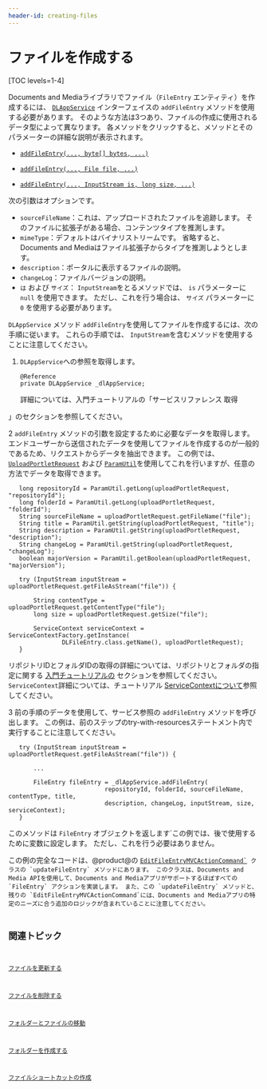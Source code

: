 ```yaml
---
header-id: creating-files
---
```


# ファイルを作成する

[TOC levels=1-4]

Documents and Mediaライブラリでファイル（`FileEntry` エンティティ）を作成するには、 [`DLAppService`](@platform-ref@/7.1-latest/javadocs/portal-kernel/com/liferay/document/library/kernel/service/DLAppService.html) インターフェイスの `addFileEntry` メソッドを使用する必要があります。 そのような方法は3つあり、ファイルの作成に使用されるデータ型によって異なります。 各メソッドをクリックすると、メソッドとそのパラメーターの詳細な説明が表示されます。

  - [`addFileEntry(..., byte[] bytes, ...)`](@platform-ref@/7.1-latest/javadocs/portal-kernel/com/liferay/document/library/kernel/service/DLAppService.html#addFileEntry-long-long-java.lang.String-java.lang.String-java.lang.String-java.lang.String-java.lang.String-byte:A-com.liferay.portal.kernel.service.ServiceContext-)

  - [`addFileEntry(..., File file, ...)`](@platform-ref@/7.1-latest/javadocs/portal-kernel/com/liferay/document/library/kernel/service/DLAppService.html#addFileEntry-long-long-java.lang.String-java.lang.String-java.lang.String-java.lang.String-java.lang.String-java.io.File-com.liferay.portal.kernel.service.ServiceContext-)

  - [`addFileEntry(..., InputStream is, long size, ...)`](@platform-ref@/7.1-latest/javadocs/portal-kernel/com/liferay/document/library/kernel/service/DLAppService.html#addFileEntry-long-long-java.lang.String-java.lang.String-java.lang.String-java.lang.String-java.lang.String-java.io.InputStream-long-com.liferay.portal.kernel.service.ServiceContext-)

次の引数はオプションです。

  - `sourceFileName`：これは、アップロードされたファイルを追跡します。 そのファイルに拡張子がある場合、コンテンツタイプを推測します。
  - `mimeType`：デフォルトはバイナリストリームです。 省略すると、Documents and Mediaはファイル拡張子からタイプを推測しようとします。
  - `description`：ポータルに表示するファイルの説明。
  - `changeLog`：ファイルバージョンの説明。
  - `は` および `サイズ`： `InputStream`をとるメソッドでは、 `is` パラメーターに `null` を使用できます。 ただし、これを行う場合は、 `サイズ` パラメーターに `0` を使用する必要があります。

`DLAppService` メソッド `addFileEntry`を使用してファイルを作成するには、次の手順に従います。 これらの手順では、 `InputStream`を含むメソッドを使用することに注意してください。

1.  `DLAppService`への参照を取得します。
   
        @Reference
        private DLAppService _dlAppService;

    詳細については、入門チュートリアルの「サービスリファレンス</a> 取得

」のセクションを参照してください。</p></li> 
   
   2  `addFileEntry` メソッドの引数を設定するために必要なデータを取得します。 エンドユーザーから送信されたデータを使用してファイルを作成するのが一般的であるため、リクエストからデータを抽出できます。 この例では、 [`UploadPortletRequest`](@platform-ref@/7.1-latest/javadocs/portal-kernel/com/liferay/portal/kernel/upload/UploadPortletRequest.html) および [`ParamUtil`](@platform-ref@/7.1-latest/javadocs/portal-kernel/com/liferay/portal/kernel/util/ParamUtil.html)を使用してこれを行いますが、任意の方法でデータを取得できます。
  
       long repositoryId = ParamUtil.getLong(uploadPortletRequest, "repositoryId");
       long folderId = ParamUtil.getLong(uploadPortletRequest, "folderId");
       String sourceFileName = uploadPortletRequest.getFileName("file");
       String title = ParamUtil.getString(uploadPortletRequest, "title");
       String description = ParamUtil.getString(uploadPortletRequest, "description");
       String changeLog = ParamUtil.getString(uploadPortletRequest, "changeLog");
       boolean majorVersion = ParamUtil.getBoolean(uploadPortletRequest, "majorVersion");
      
       try (InputStream inputStream = uploadPortletRequest.getFileAsStream("file")) {
      
           String contentType = uploadPortletRequest.getContentType("file");
           long size = uploadPortletRequest.getSize("file");
      
           ServiceContext serviceContext = ServiceContextFactory.getInstance(
                   DLFileEntry.class.getName(), uploadPortletRequest);
       }
      
  
  リポジトリIDとフォルダIDの取得の詳細については、リポジトリとフォルダの指定に関する [入門チュートリアルの](/docs/7-1/tutorials/-/knowledge_base/t/getting-started-with-the-documents-and-media-api) セクションを参照してください。 `ServiceContext`詳細については、チュートリアル [ServiceContextについて](/docs/7-1/tutorials/-/knowledge_base/t/understanding-servicecontext)参照してください。

3  前の手順のデータを使用して、サービス参照の `addFileEntry` メソッドを呼び出します。 この例は、前のステップのtry-with-resourcesステートメント内で実行することに注意してください。
  
       try (InputStream inputStream = uploadPortletRequest.getFileAsStream("file")) {
      
           ...
      
           FileEntry fileEntry = _dlAppService.addFileEntry(
                               repositoryId, folderId, sourceFileName, contentType, title, 
                               description, changeLog, inputStream, size, serviceContext);
       }
      
  
  このメソッドは `FileEntry` オブジェクトを返します`この例では、後で使用するために変数に設定します。 ただし、これを行う必要はありません。</p></li>
</ol>

<p spaces-before="0">この例の完全なコードは、@product@の <a href="https://github.com/liferay/liferay-portal/blob/master/modules/apps/document-library/document-library-web/src/main/java/com/liferay/document/library/web/internal/portlet/action/EditFileEntryMVCActionCommand.java"><code>EditFileEntryMVCActionCommand`</a> クラスの `updateFileEntry` メソッドにあります。 このクラスは、Documents and Media APIを使用して、Documents and Mediaアプリがサポートするほぼすべての `FileEntry` アクションを実装します。 また、この `updateFileEntry` メソッドと、残りの `EditFileEntryMVCActionCommand`には、Documents and Mediaアプリの特定のニーズに合う追加のロジックが含まれていることに注意してください。
  
  

## 関連トピック

[ファイルを更新する](/docs/7-1/tutorials/-/knowledge_base/t/updating-files)

[ファイルを削除する](/docs/7-1/tutorials/-/knowledge_base/t/deleting-files)

[フォルダーとファイルの移動](/docs/7-1/tutorials/-/knowledge_base/t/moving-folders-and-files)

[フォルダーを作成する](/docs/7-1/tutorials/-/knowledge_base/t/creating-folders)

[ファイルショートカットの作成](/docs/7-1/tutorials/-/knowledge_base/t/creating-file-shortcuts)
